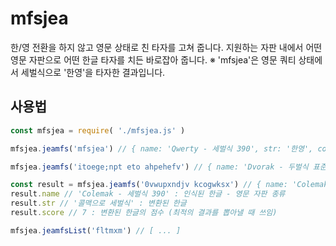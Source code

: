 # mfsjea 

한/영 전환을 하지 않고 영문 상태로 친 타자를 고쳐 줍니다. 
지원하는 자판 내에서 어떤 영문 자판으로 어떤 한글 타자를 치든 바로잡아 줍니다. 
※ 'mfsjea'은 영문 쿼티 상태에서 세벌식으로 '한영'을 타자한 결과입니다. 

## 사용법 
```js 
const mfsjea = require( './mfsjea.js' ) 

mfsjea.jeamfs('mfsjea') // { name: 'Qwerty - 세벌식 390', str: '한영', count: 2, score: 2 } 

mfsjea.jeamfs('itoege;npt eto ahpehefv') // { name: 'Dvorak - 두벌식 표준', str: '한영키가 안 먹어요.', count: 8, score: 8 } 

const result = mfsjea.jeamfs('0vwupxndjv kcogwksx') // { name: 'Colemak - 세벌식 390', str: '콜맥으로 세벌식', count: 7, score: 7 } 
result.name // 'Colemak - 세벌식 390' : 인식된 한글 - 영문 자판 종류 
result.str // '콜맥으로 세벌식' : 변환된 한글 
result.score // 7 : 변환된 한글의 점수 (최적의 결과를 뽑아낼 때 쓰임) 

mfsjea.jeamfsList('fltmxm') // [ ... ] 
``` 
